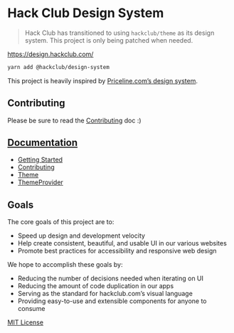 # Hack Club Design System

> Hack Club has transitioned to using `hackclub/theme` as its design system. This project is only being patched when needed.

https://design.hackclub.com/

```sh
yarn add @hackclub/design-system
```

This project is heavily inspired by [Priceline.com’s design system][pcln].

## Contributing

Please be sure to read the [Contributing](docs/Contributing.md) doc :)

## [Documentation](docs)

- [Getting Started](docs/GettingStarted.md)
- [Contributing](docs/Contributing.md)
- [Theme](docs/Theme.md)
- [ThemeProvider](docs/ThemeProvider.md)

## Goals

The core goals of this project are to:

- Speed up design and development velocity
- Help create consistent, beautiful, and usable UI in our various websites
- Promote best practices for accessibility and responsive web design

We hope to accomplish these goals by:

- Reducing the number of decisions needed when iterating on UI
- Reducing the amount of code duplication in our apps
- Serving as the standard for hackclub.com’s visual language
- Providing easy-to-use and extensible components for anyone to consume

[pcln]: https://github.com/pricelinelabs/design-system
[site]: https://design.hackclub.com/

[MIT License](LICENSE.md)
